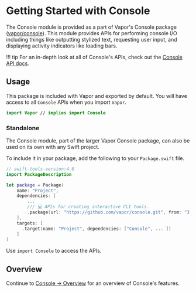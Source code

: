 # Getting Started with Console

The Console module is provided as a part of Vapor's Console package ([vapor/console](https://github.com/vapor/console)).  This module provides APIs for performing console I/O including things like outputting stylized text, requesting user input, and displaying activity indicators like loading bars.

!!! tip
    For an in-depth look at all of Console's APIs, check out the [Console API docs](https://api.vapor.codes/console/latest/Console/indext.html).

## Usage

This package is included with Vapor and exported by default. You will have access to all `Console` APIs when you import `Vapor`.

```swift
import Vapor // implies import Console
```

### Standalone

The Console module, part of the larger Vapor Console package, can also be used on its own with any Swift project.

To include it in your package, add the following to your `Package.swift` file.

```swift
// swift-tools-version:4.0
import PackageDescription

let package = Package(
    name: "Project",
    dependencies: [
        ...
        /// 💻 APIs for creating interactive CLI tools.
        .package(url: "https://github.com/vapor/console.git", from: "3.0.0"),
    ],
    targets: [
      .target(name: "Project", dependencies: ["Console", ... ])
    ]
)
```

Use `import Console` to access the APIs.

## Overview

Continue to [Console → Overview](overview.md) for an overview of Console's features.